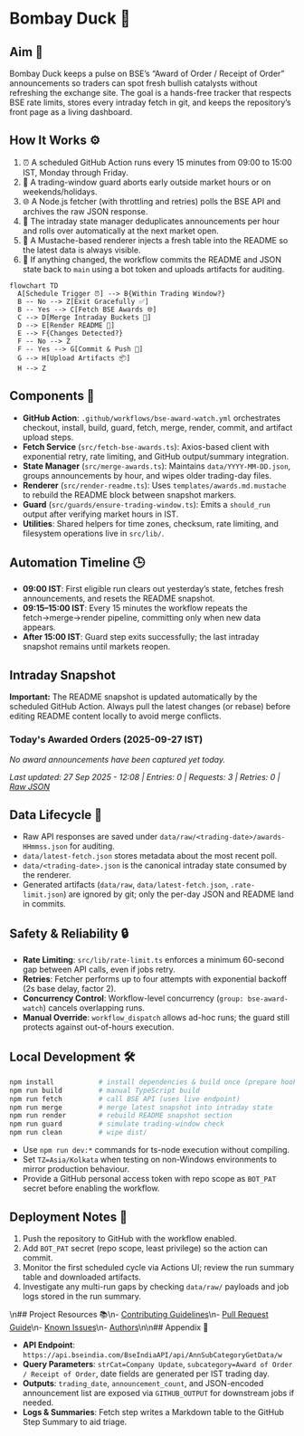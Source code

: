 ﻿# Bombay Duck 🦆

<!-- aim:start -->

## Aim 🎯

Bombay Duck keeps a pulse on BSE’s “Award of Order / Receipt of Order” announcements so traders can spot fresh bullish catalysts without refreshing the exchange site. The goal is a hands-free tracker that respects BSE rate limits, stores every intraday fetch in git, and keeps the repository’s front page as a living dashboard.

<!-- aim:end -->

<!-- how-it-works:start -->

## How It Works ⚙️

1. ⏰ A scheduled GitHub Action runs every 15 minutes from 09:00 to 15:00 IST, Monday through Friday.
2. 🚦 A trading-window guard aborts early outside market hours or on weekends/holidays.
3. 🌐 A Node.js fetcher (with throttling and retries) polls the BSE API and archives the raw JSON response.
4. 🧮 The intraday state manager deduplicates announcements per hour and rolls over automatically at the next market open.
5. 📝 A Mustache-based renderer injects a fresh table into the README so the latest data is always visible.
6. 🤖 If anything changed, the workflow commits the README and JSON state back to `main` using a bot token and uploads artifacts for auditing.

```mermaid
flowchart TD
  A[Schedule Trigger ⏰] --> B{Within Trading Window?}
  B -- No --> Z[Exit Gracefully ✅]
  B -- Yes --> C[Fetch BSE Awards 🌐]
  C --> D[Merge Intraday Buckets 🧮]
  D --> E[Render README 📝]
  E --> F{Changes Detected?}
  F -- No --> Z
  F -- Yes --> G[Commit & Push 🤖]
  G --> H[Upload Artifacts 📦]
  H --> Z
```

<!-- how-it-works:end -->

## Components 🧩

- **GitHub Action**: `.github/workflows/bse-award-watch.yml` orchestrates checkout, install, build, guard, fetch, merge, render, commit, and artifact upload steps.
- **Fetch Service** (`src/fetch-bse-awards.ts`): Axios-based client with exponential retry, rate limiting, and GitHub output/summary integration.
- **State Manager** (`src/merge-awards.ts`): Maintains `data/YYYY-MM-DD.json`, groups announcements by hour, and wipes older trading-day files.
- **Renderer** (`src/render-readme.ts`): Uses `templates/awards.md.mustache` to rebuild the README block between snapshot markers.
- **Guard** (`src/guards/ensure-trading-window.ts`): Emits a `should_run` output after verifying market hours in IST.
- **Utilities**: Shared helpers for time zones, checksum, rate limiting, and filesystem operations live in `src/lib/`.

## Automation Timeline 🕒

- **09:00 IST**: First eligible run clears out yesterday’s state, fetches fresh announcements, and resets the README snapshot.
- **09:15–15:00 IST**: Every 15 minutes the workflow repeats the fetch→merge→render pipeline, committing only when new data appears.
- **After 15:00 IST**: Guard step exits successfully; the last intraday snapshot remains until markets reopen.

## Intraday Snapshot

**Important:** The README snapshot is updated automatically by the scheduled GitHub Action. Always pull the latest changes (or rebase) before editing README content locally to avoid merge conflicts.

<!-- snapshot:start -->

### Today's Awarded Orders (2025-09-27 IST)

_No award announcements have been captured yet today._

_Last updated: 27 Sep 2025 - 12:08 | Entries: 0 | Requests: 3 | Retries: 0 | [Raw JSON](data/2025-09-27.json)_

<!-- snapshot:end -->

## Data Lifecycle 📂

- Raw API responses are saved under `data/raw/<trading-date>/awards-HHmmss.json` for auditing.
- `data/latest-fetch.json` stores metadata about the most recent poll.
- `data/<trading-date>.json` is the canonical intraday state consumed by the renderer.
- Generated artifacts (`data/raw`, `data/latest-fetch.json`, `.rate-limit.json`) are ignored by git; only the per-day JSON and README land in commits.

## Safety & Reliability 🔒

- **Rate Limiting**: `src/lib/rate-limit.ts` enforces a minimum 60-second gap between API calls, even if jobs retry.
- **Retries**: Fetcher performs up to four attempts with exponential backoff (2s base delay, factor 2).
- **Concurrency Control**: Workflow-level concurrency (`group: bse-award-watch`) cancels overlapping runs.
- **Manual Override**: `workflow_dispatch` allows ad-hoc runs; the guard still protects against out-of-hours execution.

## Local Development 🛠️

```bash
npm install           # install dependencies & build once (prepare hook)
npm run build         # manual TypeScript build
npm run fetch         # call BSE API (uses live endpoint)
npm run merge         # merge latest snapshot into intraday state
npm run render        # rebuild README snapshot section
npm run guard         # simulate trading-window check
npm run clean         # wipe dist/
```

- Use `npm run dev:*` commands for ts-node execution without compiling.
- Set `TZ=Asia/Kolkata` when testing on non-Windows environments to mirror production behaviour.
- Provide a GitHub personal access token with repo scope as `BOT_PAT` secret before enabling the workflow.

## Deployment Notes 🚀

1. Push the repository to GitHub with the workflow enabled.
2. Add `BOT_PAT` secret (repo scope, least privilege) so the action can commit.
3. Monitor the first scheduled cycle via Actions UI; review the run summary table and downloaded artifacts.
4. Investigate any multi-run gaps by checking `data/raw/` payloads and job logs stored in the run summary.

\n## Project Resources 📚\n- [Contributing Guidelines](CONTRIBUTING.md)\n- [Pull Request Guide](PR_GUIDE.md)\n- [Known Issues](KNOWN_ISSUES.md)\n- [Authors](AUTHORS.md)\n\n## Appendix 📎

- **API Endpoint**: `https://api.bseindia.com/BseIndiaAPI/api/AnnSubCategoryGetData/w`
- **Query Parameters**: `strCat=Company Update`, `subcategory=Award of Order / Receipt of Order`, date fields are generated per IST trading day.
- **Outputs**: `trading_date`, `announcement_count`, and JSON-encoded announcement list are exposed via `GITHUB_OUTPUT` for downstream jobs if needed.
- **Logs & Summaries**: Fetch step writes a Markdown table to the GitHub Step Summary to aid triage.
